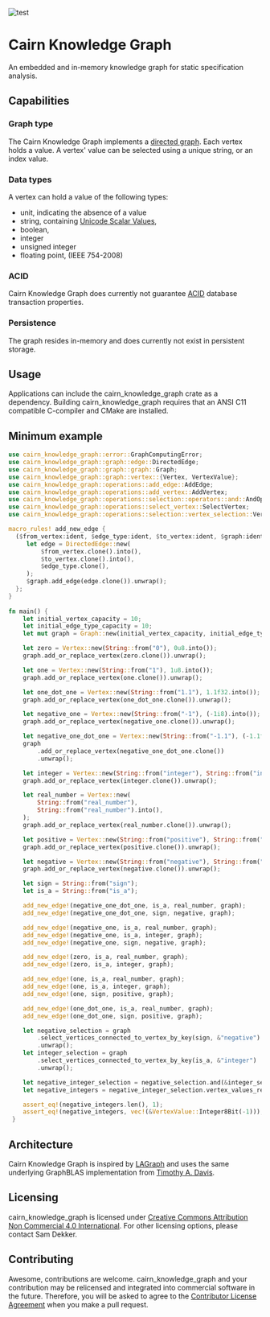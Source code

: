 ![test](https://github.com/code-sam/cairn_knowledge_graph/actions/workflows/test_main.yml/badge.svg?branch=main)
# Cairn Knowledge Graph
An embedded and in-memory knowledge graph for static specification analysis.

## Capabilities

### Graph type
The Cairn Knowledge Graph implements a [directed graph](https://en.wikipedia.org/wiki/Directed_graph). Each vertex holds a value. A vertex' value can be selected using a unique string, or an index value.

### Data types
A vertex can hold a value of the following types:
- unit, indicating the absence of a value
- string, containing [Unicode Scalar Values](https://www.unicode.org/glossary/#unicode_scalar_value),
- boolean,
- integer
- unsigned integer
- floating point, (IEEE 754-2008)

### ACID
Cairn Knowledge Graph does currently not guarantee [ACID](https://en.wikipedia.org/wiki/ACID) database transaction properties.

### Persistence
The graph resides in-memory and does currently not exist in persistent storage.

## Usage
Applications can include the cairn_knowledge_graph crate as a dependency. Building cairn_knowledge_graph requires that an ANSI C11 compatible C-compiler and CMake are installed.

## Minimum example
```rust
use cairn_knowledge_graph::error::GraphComputingError;
use cairn_knowledge_graph::graph::edge::DirectedEdge;
use cairn_knowledge_graph::graph::graph::Graph;
use cairn_knowledge_graph::graph::vertex::{Vertex, VertexValue};
use cairn_knowledge_graph::operations::add_edge::AddEdge;
use cairn_knowledge_graph::operations::add_vertex::AddVertex;
use cairn_knowledge_graph::operations::selection::operators::and::AndOperator;
use cairn_knowledge_graph::operations::select_vertex::SelectVertex;
use cairn_knowledge_graph::operations::selection::vertex_selection::VertexSelection;

macro_rules! add_new_edge {
  ($from_vertex:ident, $edge_type:ident, $to_vertex:ident, $graph:ident) => {
     let edge = DirectedEdge::new(
         $from_vertex.clone().into(),
         $to_vertex.clone().into(),
         $edge_type.clone(),
     );
     $graph.add_edge(edge.clone()).unwrap();
  };
}
 
fn main() {
    let initial_vertex_capacity = 10;
    let initial_edge_type_capacity = 10;
    let mut graph = Graph::new(initial_vertex_capacity, initial_edge_type_capacity).unwrap();

    let zero = Vertex::new(String::from("0"), 0u8.into());
    graph.add_or_replace_vertex(zero.clone()).unwrap();

    let one = Vertex::new(String::from("1"), 1u8.into());
    graph.add_or_replace_vertex(one.clone()).unwrap();

    let one_dot_one = Vertex::new(String::from("1.1"), 1.1f32.into());
    graph.add_or_replace_vertex(one_dot_one.clone()).unwrap();

    let negative_one = Vertex::new(String::from("-1"), (-1i8).into());
    graph.add_or_replace_vertex(negative_one.clone()).unwrap();

    let negative_one_dot_one = Vertex::new(String::from("-1.1"), (-1.1f32).into());
    graph
        .add_or_replace_vertex(negative_one_dot_one.clone())
        .unwrap();

    let integer = Vertex::new(String::from("integer"), String::from("integer").into());
    graph.add_or_replace_vertex(integer.clone()).unwrap();

    let real_number = Vertex::new(
        String::from("real_number"),
        String::from("real_number").into(),
    );
    graph.add_or_replace_vertex(real_number.clone()).unwrap();

    let positive = Vertex::new(String::from("positive"), String::from("positive").into());
    graph.add_or_replace_vertex(positive.clone()).unwrap();

    let negative = Vertex::new(String::from("negative"), String::from("negative").into());
    graph.add_or_replace_vertex(negative.clone()).unwrap();

    let sign = String::from("sign");
    let is_a = String::from("is_a");

    add_new_edge!(negative_one_dot_one, is_a, real_number, graph);
    add_new_edge!(negative_one_dot_one, sign, negative, graph);

    add_new_edge!(negative_one, is_a, real_number, graph);
    add_new_edge!(negative_one, is_a, integer, graph);
    add_new_edge!(negative_one, sign, negative, graph);

    add_new_edge!(zero, is_a, real_number, graph);
    add_new_edge!(zero, is_a, integer, graph);

    add_new_edge!(one, is_a, real_number, graph);
    add_new_edge!(one, is_a, integer, graph);
    add_new_edge!(one, sign, positive, graph);

    add_new_edge!(one_dot_one, is_a, real_number, graph);
    add_new_edge!(one_dot_one, sign, positive, graph);

    let negative_selection = graph
        .select_vertices_connected_to_vertex_by_key(sign, &"negative")
        .unwrap();
    let integer_selection = graph
        .select_vertices_connected_to_vertex_by_key(is_a, &"integer")
        .unwrap();

    let negative_integer_selection = negative_selection.and(&integer_selection).unwrap();
    let negative_integers = negative_integer_selection.vertex_values_ref().unwrap();

    assert_eq!(negative_integers.len(), 1);
    assert_eq!(negative_integers, vec!(&VertexValue::Integer8Bit(-1)));
 }
 ```

## Architecture
Cairn Knowledge Graph is inspired by [LAGraph](https://github.com/GraphBLAS/LAGraph) and uses the same underlying GraphBLAS implementation from [Timothy A. Davis](https://github.com/DrTimothyAldenDavis/GraphBLAS).

## Licensing
cairn_knowledge_graph is licensed under [Creative Commons Attribution Non Commercial 4.0 International](https://creativecommons.org/licenses/by-nc/4.0/legalcode). For other licensing options, please contact Sam Dekker.

## Contributing
Awesome, contributions are welcome. cairn_knowledge_graph and your contribution may be relicensed and integrated into commercial software in the future. Therefore, you will be asked to agree to the [Contributor License Agreement](https://github.com/code-sam/cairn_knowledge_graph/blob/main/Contributor-License-Agreement.md) when you make a pull request.
